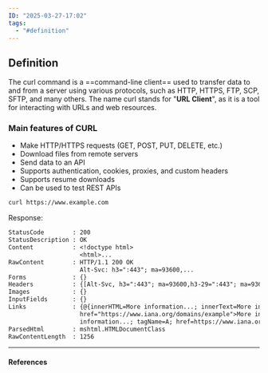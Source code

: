 ```yaml
---
ID: "2025-03-27-17:02"
tags:
  - "#definition"
---
```

## Definition

The curl command is a ==command-line client== used to transfer data to and from a server using various protocols, such as HTTP, HTTPS, FTP, SCP, SFTP, and many others. The name curl stands for "**URL Client**", as it is a tool for interacting with URLs and web resources.

### Main features of CURL

- Make HTTP/HTTPS requests (GET, POST, PUT, DELETE, etc.)
- Download files from remote servers
- Send data to an API
- Supports authentication, cookies, proxies, and custom headers
- Supports resume downloads
- Can be used to test REST APIs

```txt
curl https://www.example.com
```

Response:

```txt
StatusCode        : 200
StatusDescription : OK
Content           : <!doctype html>
                    <html>...
RawContent        : HTTP/1.1 200 OK
                    Alt-Svc: h3=":443"; ma=93600,...
Forms             : {}
Headers           : {[Alt-Svc, h3=":443"; ma=93600,h3-29=":443"; ma=93600,quic=":443"; ma=93600; v="43"], [Connection, keep-alive], [Content-Length, 1256], [Cache-Control, max-age=865]...}
Images            : {}
InputFields       : {}
Links             : {@{innerHTML=More information...; innerText=More information...; outerHTML=<A
                    href="https://www.iana.org/domains/example">More information...</A>; outerText=More
                    information...; tagName=A; href=https://www.iana.org/domains/example}}
ParsedHtml        : mshtml.HTMLDocumentClass
RawContentLength  : 1256
```

---
#### References

